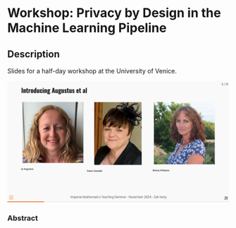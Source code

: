 # Workshop: Privacy by Design in the Machine Learning Pipeline

## Description 

Slides for a half-day workshop at the University of Venice. 

![](preview.png)

### Abstract

